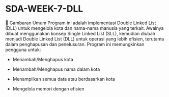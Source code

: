 # SDA-WEEK-7-DLL

📌 Gambaran Umum
Program ini adalah implementasi Double Linked List (DLL) untuk mengelola kota dan nama-nama manusia yang terkait. Awalnya dibuat menggunakan konsep Single Linked List (SLL), kemudian diubah menjadi Double Linked List (DLL) untuk operasi yang lebih efisien, terutama dalam penghapusan dan penelusuran. Program ini memungkinkan pengguna untuk:

- Menambah/Menghapus kota

- Menambah/Menghapus nama dalam kota

- Menampilkan semua data atau berdasarkan kota

- Mengelola memori dengan efisien
